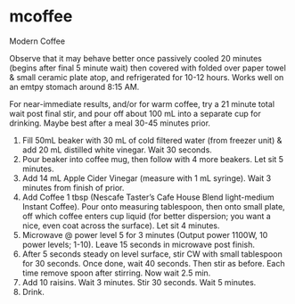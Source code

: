 # mcoffee
Modern Coffee

Observe that it may behave better once passively cooled 20 minutes (begins after final 5 minute wait) then covered with folded over paper towel & small ceramic plate atop, and refrigerated for 10-12 hours. Works well on an emtpy stomach around 8:15 AM.

For near-immediate results, and/or for warm coffee, try a 21 minute total wait post final stir, and pour off about 100 mL into a separate cup for drinking. Maybe best after a meal 30-45 minutes prior. 

1. Fill 50mL beaker with 30 mL of cold filtered water (from freezer unit) & add 20 mL distilled white vinegar. Wait 30 seconds.
2. Pour beaker into coffee mug, then follow with 4 more beakers. Let sit 5 minutes.
3. Add 14 mL Apple Cider Vinegar (measure with 1 mL syringe). Wait 3 minutes from finish of prior.
4. Add Coffee 1 tbsp (Nescafe Taster’s Cafe House Blend light-medium Instant Coffee). Pour onto measuring tablespoon, then onto small plate, off which coffee enters cup liquid (for better dispersion; you want a nice, even coat across the surface). Let sit 4 minutes.
5. Microwave @ power level 5 for 3 minutes (Output power 1100W, 10 power levels; 1-10). Leave 15 seconds in microwave post finish.
6. After 5 seconds steady on level surface, stir CW with small tablespoon for 30 seconds. Once done, wait 40 seconds. Then stir as before. Each time remove spoon after stirring. Now wait 2.5 min.
7. Add 10 raisins. Wait 3 minutes. Stir 30 seconds. Wait 5 minutes.
8. Drink.
